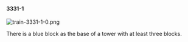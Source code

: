 #### 3331-1
![train-3331-1-0.png](https://github.com/lil-lab/nlvr/raw/master/nlvr/train/images/14/train-3331-1-0.png "train-3331-1-0.png")

There is a blue block as the base of a tower with at least three blocks.